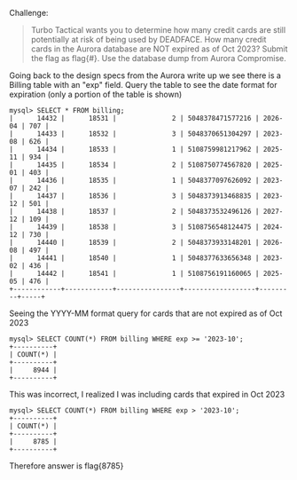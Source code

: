 Challenge:

>Turbo Tactical wants you to determine how many credit cards are still potentially at risk of being used by DEADFACE. How many credit cards in the Aurora database are NOT expired as of Oct 2023?
>Submit the flag as flag{#}.
>Use the database dump from Aurora Compromise.

Going back to the design specs from the Aurora write up we see there is a Billing table with an "exp" field. 
Query the table to see the date format for expiration (only a portion of the table is shown)

```
mysql> SELECT * FROM billing;
|      14432 |      18531 |              2 | 5048378471577216 | 2026-04 | 707 |
|      14433 |      18532 |              3 | 5048370651304297 | 2023-08 | 626 |
|      14434 |      18533 |              1 | 5108759981217962 | 2025-11 | 934 |
|      14435 |      18534 |              2 | 5108750774567820 | 2025-01 | 403 |
|      14436 |      18535 |              1 | 5048377097626092 | 2023-07 | 242 |
|      14437 |      18536 |              3 | 5048373913468835 | 2023-12 | 501 |
|      14438 |      18537 |              2 | 5048373532496126 | 2027-12 | 109 |
|      14439 |      18538 |              3 | 5108756548124475 | 2024-12 | 730 |
|      14440 |      18539 |              2 | 5048373933148201 | 2026-08 | 497 |
|      14441 |      18540 |              1 | 5048377633656348 | 2023-02 | 436 |
|      14442 |      18541 |              1 | 5108756191160065 | 2025-05 | 476 |
+------------+------------+----------------+------------------+---------+-----+
```
Seeing the YYYY-MM format query for cards that are not expired as of Oct 2023
```
mysql> SELECT COUNT(*) FROM billing WHERE exp >= '2023-10';
+----------+
| COUNT(*) |
+----------+
|     8944 |
+----------+
```

This was incorrect, I realized I was including cards that expired in Oct 2023
```
mysql> SELECT COUNT(*) FROM billing WHERE exp > '2023-10';
+----------+
| COUNT(*) |
+----------+
|     8785 |
+----------+
```

Therefore answer is flag{8785}
